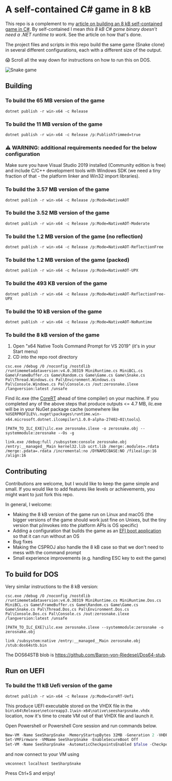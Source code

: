 # A self-contained C# game in 8 kB

This repo is a complement to my [article on building an 8 kB self-contained game in C#](https://medium.com/@MStrehovsky/building-a-self-contained-game-in-c-under-8-kilobytes-74c3cf60ea04?sk=334b06f72dad47f15d0ba0cc6a502487). By self-contained I mean _this 8 kB C# game binary doesn't need a .NET runtime to work_. See the article on how that's done.

The project files and scripts in this repo build the same game (Snake clone) in several different configurations, each with a different size of the output.

😱 Scroll all the way down for instructions on how to run this on DOS.

![Snake game](SeeSharpSnake.gif)

## Building

### To build the 65 MB version of the game

```
dotnet publish -r win-x64 -c Release
```

### To build the 11 MB version of the game

```
dotnet publish -r win-x64 -c Release /p:PublishTrimmed=true
```

### ⚠️ WARNING: additional requirements needed for the below configuration

Make sure you have Visual Studio 2019 installed (Community edition is free) and include C/C++ development tools with Windows SDK (we need a tiny fraction of that - the platform linker and Win32 import libraries).

### To build the 3.57 MB version of the game

```
dotnet publish -r win-x64 -c Release /p:Mode=NativeAOT
```

### To build the 3.52 MB version of the game

```
dotnet publish -r win-x64 -c Release /p:Mode=NativeAOT-Moderate
```

### To build the 1.2 MB version of the game (no reflection)

```
dotnet publish -r win-x64 -c Release /p:Mode=NativeAOT-ReflectionFree
```

### To build the 1.2 MB version of the game (packed)

```
dotnet publish -r win-x64 -c Release /p:Mode=NativeAOT-UPX
```

### To build the 493 KB version of the game

```
dotnet publish -r win-x64 -c Release /p:Mode=NativeAOT-ReflectionFree-UPX
```

### To build the 10 kB version of the game

```
dotnet publish -r win-x64 -c Release /p:Mode=NativeAOT-NoRuntime
```

### To build the 8 kB version of the game

1. Open "x64 Native Tools Command Prompt for VS 2019" (it's in your Start menu)
2. CD into the repo root directory

```
csc.exe /debug /O /noconfig /nostdlib /runtimemetadataversion:v4.0.30319 MiniRuntime.cs MiniBCL.cs Game\FrameBuffer.cs Game\Random.cs Game\Game.cs Game\Snake.cs Pal\Thread.Windows.cs Pal\Environment.Windows.cs Pal\Console.Windows.cs Pal\Console.cs /out:zerosnake.ilexe /langversion:latest /unsafe
```

Find ilc.exe (the [CoreRT](http://github.com/dotnet/corert) ahead of time compiler) on your machine. If you completed any of the above steps that produce outputs <= 4.7 MB, ilc.exe will be in your NuGet package cache (somewhere like `%USERPROFILE%\.nuget\packages\runtime.win-x64.microsoft.dotnet.ilcompiler\1.0.0-alpha-27402–01\tools`).

```
[PATH_TO_ILC_EXE]\ilc.exe zerosnake.ilexe -o zerosnake.obj --systemmodule:zerosnake --Os -g
```

```
link.exe /debug:full /subsystem:console zerosnake.obj /entry:__managed__Main kernel32.lib ucrt.lib /merge:.modules=.rdata /merge:.pdata=.rdata /incremental:no /DYNAMICBASE:NO /filealign:16 /align:16
```

## Contributing
Contributions are welcome, but I would like to keep the game simple and small. If you would like to add features like levels or achievements, you might want to just fork this repo.

In general, I welcome:

* Making the 8 kB version of the game run on Linux and macOS (the bigger versions of the game should work just fine on Unixes, but the tiny version that p/invokes into the platform APIs is OS specific)
* Adding a configuration that builds the game as an [EFI boot application](https://github.com/MichalStrehovsky/zerosharp/tree/master/efi-no-runtime) so that it can run without an OS
* Bug fixes
* Making the CSPROJ also handle the 8 kB case so that we don't need to mess with the command prompt
* Small experience improvements (e.g. handling ESC key to exit the game)

## To build for DOS

Very similar instructions to the 8 kB version:

```
csc.exe /debug /O /noconfig /nostdlib /runtimemetadataversion:v4.0.30319 MiniRuntime.cs MiniRuntime.Dos.cs  MiniBCL.cs Game\FrameBuffer.cs Game\Random.cs Game\Game.cs Game\Snake.cs Pal\Thread.Dos.cs Pal\Environment.Dos.cs Pal\Console.Dos.cs Pal\Console.cs /out:zerosnake.ilexe /langversion:latest /unsafe
```

```
[PATH_TO_ILC_EXE]\ilc.exe zerosnake.ilexe --systemmodule:zerosnake -o zerosnake.obj
```

```
link /subsystem:native /entry:__managed__Main zerosnake.obj /stub:dos64stb.bin
```

The DOS64STB blob is https://github.com/Baron-von-Riedesel/Dos64-stub.

## Run on UEFI

### To build the 11 kB Uefi version of the game

```
dotnet publish -r win-x64 -c Release /p:Mode=CoreRT-Uefi
```

This produce UEFI executable stored on the VHDX file in the `bin\x64\Release\netcoreapp3.1\win-x64\native\seesharpsnake.vhdx`
location, now it's time to create VM out of that VHDX file and launch it.

Open Powershell or Powershell Core session and run commands below.

```powershell
New-VM -Name SeeSharpSnake -MemoryStartupBytes 32MB -Generation 2 -VHDPath "bin\x64\Release\netcoreapp3.1\win-x64\native\seesharpsnake.vhdx"
Set-VMFirmware -VMName SeeSharpSnake -EnableSecureBoot Off
Set-VM -Name SeeSharpSnake -AutomaticCheckpointsEnabled $false -CheckpointType Disabled
```

and now connect to your VM using

```
vmconnect localhost SeeSharpSnake
```

Press Ctrl+S and enjoy!
